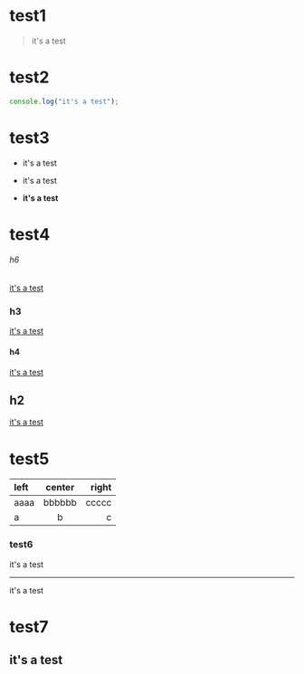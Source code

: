 #   test1   ##
> it's a test
# test2
``` javascript
console.log("it's a test");
```
# test3
* it's a test
+ it's a test
- **it's a test**
# test4
###### h6
[it's a test](#test1)
### h3
[it's a test](#test1)
#### h4
[it's a test](#test1)
## h2
[it's a test](#test1)
# test5
| left | center | right |
| :--- | :----: | ----: |
| aaaa | bbbbbb | ccccc |
| a    | b      | c     |
### test6
it's a test
- - -
it's a test
# test7
## it's a test #####
